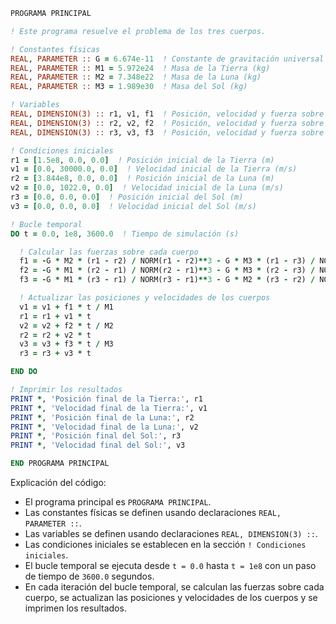 ```fortran
PROGRAMA PRINCIPAL

! Este programa resuelve el problema de los tres cuerpos.

! Constantes físicas
REAL, PARAMETER :: G = 6.674e-11  ! Constante de gravitación universal (N·m^2/kg^2)
REAL, PARAMETER :: M1 = 5.972e24  ! Masa de la Tierra (kg)
REAL, PARAMETER :: M2 = 7.348e22  ! Masa de la Luna (kg)
REAL, PARAMETER :: M3 = 1.989e30  ! Masa del Sol (kg)

! Variables
REAL, DIMENSION(3) :: r1, v1, f1  ! Posición, velocidad y fuerza sobre la Tierra
REAL, DIMENSION(3) :: r2, v2, f2  ! Posición, velocidad y fuerza sobre la Luna
REAL, DIMENSION(3) :: r3, v3, f3  ! Posición, velocidad y fuerza sobre el Sol

! Condiciones iniciales
r1 = [1.5e8, 0.0, 0.0]  ! Posición inicial de la Tierra (m)
v1 = [0.0, 30000.0, 0.0]  ! Velocidad inicial de la Tierra (m/s)
r2 = [3.844e8, 0.0, 0.0]  ! Posición inicial de la Luna (m)
v2 = [0.0, 1022.0, 0.0]  ! Velocidad inicial de la Luna (m/s)
r3 = [0.0, 0.0, 0.0]  ! Posición inicial del Sol (m)
v3 = [0.0, 0.0, 0.0]  ! Velocidad inicial del Sol (m/s)

! Bucle temporal
DO t = 0.0, 1e8, 3600.0  ! Tiempo de simulación (s)

  ! Calcular las fuerzas sobre cada cuerpo
  f1 = -G * M2 * (r1 - r2) / NORM(r1 - r2)**3 - G * M3 * (r1 - r3) / NORM(r1 - r3)**3
  f2 = -G * M1 * (r2 - r1) / NORM(r2 - r1)**3 - G * M3 * (r2 - r3) / NORM(r2 - r3)**3
  f3 = -G * M1 * (r3 - r1) / NORM(r3 - r1)**3 - G * M2 * (r3 - r2) / NORM(r3 - r2)**3

  ! Actualizar las posiciones y velocidades de los cuerpos
  v1 = v1 + f1 * t / M1
  r1 = r1 + v1 * t
  v2 = v2 + f2 * t / M2
  r2 = r2 + v2 * t
  v3 = v3 + f3 * t / M3
  r3 = r3 + v3 * t

END DO

! Imprimir los resultados
PRINT *, 'Posición final de la Tierra:', r1
PRINT *, 'Velocidad final de la Tierra:', v1
PRINT *, 'Posición final de la Luna:', r2
PRINT *, 'Velocidad final de la Luna:', v2
PRINT *, 'Posición final del Sol:', r3
PRINT *, 'Velocidad final del Sol:', v3

END PROGRAMA PRINCIPAL
```

Explicación del código:

* El programa principal es `PROGRAMA PRINCIPAL`.
* Las constantes físicas se definen usando declaraciones `REAL, PARAMETER ::`.
* Las variables se definen usando declaraciones `REAL, DIMENSION(3) ::`.
* Las condiciones iniciales se establecen en la sección `! Condiciones iniciales`.
* El bucle temporal se ejecuta desde `t = 0.0` hasta `t = 1e8` con un paso de tiempo de `3600.0` segundos.
* En cada iteración del bucle temporal, se calculan las fuerzas sobre cada cuerpo, se actualizan las posiciones y velocidades de los cuerpos y se imprimen los resultados.